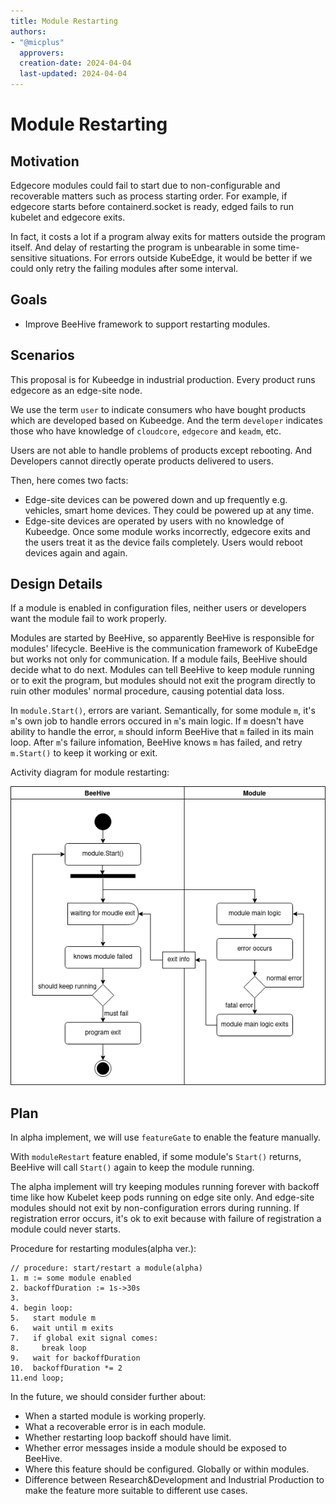 ```yaml
---
title: Module Restarting
authors:
- "@micplus"
  approvers:
  creation-date: 2024-04-04
  last-updated: 2024-04-04
---
```


# Module Restarting

## Motivation

Edgecore modules could fail to start due to non-configurable and recoverable matters such as process starting order. For example, if edgecore starts before containerd.socket is ready, edged fails to run kubelet and edgecore exits.

In fact, it costs a lot if a program alway exits for matters outside the program itself. And delay of restarting the program is unbearable in some time-sensitive situations. For errors outside KubeEdge, it would be better if we could only retry the failing modules after some interval.

## Goals

- Improve BeeHive framework to support restarting modules.

## Scenarios

This proposal is for Kubeedge in industrial production. Every product runs edgecore as an edge-site node. 

We use the term `user` to indicate consumers who have bought products which are developed based on Kubeedge. And the term `developer` indicates those who have knowledge of `cloudcore`, `edgecore` and `keadm`, etc.

Users are not able to handle problems of products except rebooting. And Developers cannot directly operate products delivered to users.

Then, here comes two facts:

- Edge-site devices can be powered down and up frequently e.g. vehicles, smart home devices. They could be powered up at any time.
- Edge-site devices are operated by users with no knowledge of Kubeedge. Once some module works incorrectly, edgecore exits and the users treat it as the device fails completely. Users would reboot devices again and again.

## Design Details

If a module is enabled in configuration files, neither users or developers want the module fail to work properly.

Modules are started by BeeHive, so apparently BeeHive is responsible for modules' lifecycle. BeeHive is the communication framework of KubeEdge but works not only for communication. If a module fails, BeeHive should decide what to do next. Modules can tell BeeHive to keep module running or to exit the program, but modules should not exit the program directly to ruin other modules' normal procedure, causing potential data loss. 

In `module.Start()`, errors are variant. Semantically, for some module `m`, it's `m`'s own job to handle errors occured in `m`'s main logic. If `m` doesn't have ability to handle the error, `m` should inform BeeHive that `m` failed in its main loop. After `m`'s failure infomation, BeeHive knows `m` has failed, and retry `m.Start()` to keep it working or exit.

Activity diagram for module restarting: 

![](../images/proposals/module-restarting.png)

## Plan

In alpha implement, we will use `featureGate` to enable the feature manually.

With `moduleRestart` feature enabled, if some module's `Start()` returns, BeeHive will call `Start()` again to keep the module running.

The alpha implement will try keeping modules running forever with backoff time like how Kubelet keep pods running on edge site only. And edge-site modules should not exit by non-configuration errors during running. If registration error occurs, it's ok to exit because with failure of registration a module could never starts.

Procedure for restarting modules(alpha ver.):

```text
// procedure: start/restart a module(alpha)
1. m := some module enabled
2. backoffDuration := 1s->30s
3. 
4. begin loop:
5.   start module m
6.   wait until m exits
7.   if global exit signal comes:
8.     break loop
9.   wait for backoffDuration
10.  backoffDuration *= 2
11.end loop;
```

In the future, we should consider further about:

- When a started module is working properly.
- What a recoverable error is in each module.
- Whether restarting loop backoff should have limit.
- Whether error messages inside a module should be exposed to BeeHive.
- Where this feature should be configured. Globally or within modules.
- Difference between Research&Development and Industrial Production to make the feature more suitable to different use cases.
